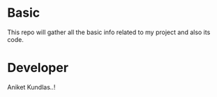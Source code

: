 # Basic
This repo will gather all the basic info related to my project and also its code.

# Developer
Aniket Kundlas..!
